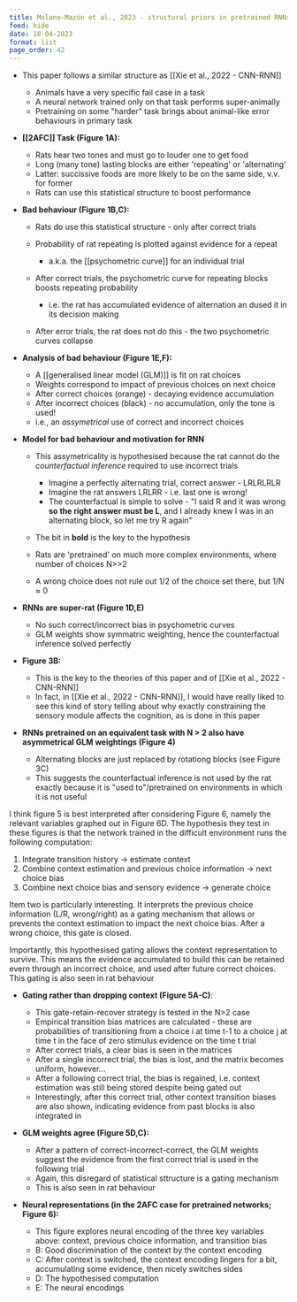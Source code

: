 ```yaml
---
title: Molano-Mazón et al., 2023 - structural priors in pretrained RNNs
feed: hide
date: 18-04-2023
format: list
page_order: 42
---
```



- This paper follows a similar structure as [[Xie et al., 2022 - CNN-RNN]]
	- Animals have a very specific fail case in a task
	- A neural network trained only on that task performs super-animally
	- Pretraining on some "harder" task brings about animal-like error behaviours in primary task

- **[[2AFC]] Task (Figure 1A):**
	- Rats hear two tones and must go to louder one to get food
	- Long (many tone) lasting blocks are either 'repeating' or 'alternating'
	- Latter: succissive foods are more likely to be on the same side, v.v. for former
	- Rats can use this statistical structure to boost performance

- **Bad behaviour (Figure 1B,C):**
	- Rats do use this statistical structure - only after correct trials
	- Probability of rat repeating is plotted against evidence for a repeat
		- a.k.a. the [[psychometric curve]] for an individual trial
		
	- After correct trials, the psychometric curve for repeating blocks boosts repeating probability
		- i.e. the rat has accumulated evidence of alternation an dused it in its decision making
		
	- After error trials, the rat does not do this - the two psychometric curves collapse

- **Analysis of bad behaviour (Figure 1E,F):**
	- A [[generalised linear model (GLM)]] is fit on rat choices
	- Weights correspond to impact of previous choices on next choice
	- After correct choices (orange) - decaying evidence accumulation
	- After incorrect choices (black) - no accumulation, only the tone is used!
	- i.e., an *assymetrical* use of correct and incorrect choices

- **Model for bad behaviour and motivation for RNN**
	- This assymetricality is hypothesised because the rat cannot do the *counterfactual inference* required to use incorrect trials
		- Imagine a perfectly alternating trial, correct answer - LRLRLRLR
		- Imagine the rat answers LRLRR - i.e. last one is wrong!
		- The counterfactual is simple to solve - "I said R and it was wrong **so the right answer must be L**, and I already knew I was in an alternating block, so let me try R again"
	
	- The bit in **bold** is the key to the hypothesis
	- Rats are 'pretrained' on much more complex environments, where number of choices  N>>2
	- A wrong choice does not rule out 1/2 of the choice set there, but 1/N $\approx$ 0

- **RNNs are super-rat (Figure 1D,E)**
	- No such correct/incorrect bias in psychometric curves
	- GLM weights show symmatric weighting, hence the counterfactual inference solved perfectly

- **Figure 3B:**
	- This is the key to the theories of this paper and of [[Xie et al., 2022 - CNN-RNN]]
	- In fact, in [[Xie et al., 2022 - CNN-RNN]], I would have really liked to see this kind of story telling about why exactly constraining the sensory module affects the cognition, as is done in this paper

- **RNNs pretrained on an equivalent task with N > 2 also have asymmetrical GLM weightings (Figure 4)**
	- Alternating blocks are just replaced by rotationg blocks (see Figure 3C)
	- This suggests the counterfactual inference is not used by the rat exactly because it is "used to"/pretrained on environments in which it is not useful

I think figure 5 is best interpreted after considering Figure 6, namely the relevant variables graphed out in Figure 6D. The hypothesis they test in these figures is that the network trained in the difficult environment runs the following computation:
1. Integrate transition history -> estimate context
2. Combine context estimation and previous choice information -> next choice bias
3. Combine next choice bias and sensory evidence -> generate choice

Item two is particularly interesting. It interprets the previous choice information (L/R, wrong/right) as a gating mechanism that allows or prevents the context estimation to impact the next choice bias. After a wrong choice, this gate is closed.

Importantly, this hypothesised gating allows the context representation to survive. This means the evidence accumulated to build this can be retained evern through an incorrect choice, and used after future correct choices. This gating is also seen in rat behaviour

- **Gating rather than dropping context (Figure 5A-C)**:
	- This gate-retain-recover strategy is tested in the N>2 case
	- Empirical transition bias matrices are calculated - these are probabilities of transitioning from a choice i at time t-1 to a choice j at time t in the face of zero stimulus evidence on the time t trial
	- After correct trials, a clear bias is seen in the matrices
	- After a single incorrect trial, the bias is lost, and the matrix becomes uniform, however...
	- After a following correct trial, the bias is regained, i.e. context estimation was still being stored despite being gated out
	- Interestingly, after this correct trial, other context transition biases are also shown, indicating evidence from past blocks is also integrated in

- **GLM weights agree (Figure 5D,C):**
	- After a pattern of correct-incorrect-correct, the GLM weights suggest the evidence from the first correct  trial is used in the following trial
	- Again, this disregard of statistical sttructure is a gating mechanism
	- This is also seen in rat behaviour

- **Neural representations (in the 2AFC case for pretrained networks; Figure 6):**
	- This figure explores neural encoding of the three key variables above: context, previous choice information, and transition bias
	- B: Good discrimination of the context by the context encoding
	- C: After context is switched, the context encoding lingers for a bit, accumulating some evidence, then nicely switches sides
	- D: The hypothesised computation
	- E: The neural encodings